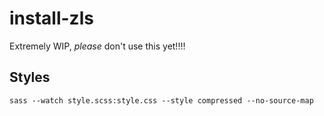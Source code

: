 # install-zls

Extremely WIP, *please* don't use this yet!!!!

## Styles

`sass --watch style.scss:style.css --style compressed --no-source-map`
